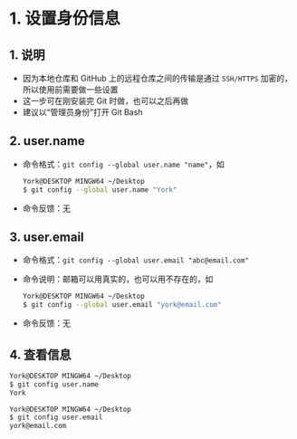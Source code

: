 # 1. 设置身份信息

## 1. 说明

- 因为本地仓库和 GitHub 上的远程仓库之间的传输是通过 `SSH/HTTPS` 加密的，所以使用前需要做一些设置
- 这一步可在刚安装完 Git 时做，也可以之后再做
- 建议以“管理员身份”打开 Git Bash

## 2. user\.name

- 命令格式：`git config --global user.name "name"`，如

    ```bash
    York@DESKTOP MINGW64 ~/Desktop
    $ git config --global user.name "York"
    ```

- 命令反馈：无

## 3. user\.email

- 命令格式：`git config --global user.email "abc@email.com"`
- 命令说明：邮箱可以用真实的，也可以用不存在的，如

    ```bash
    York@DESKTOP MINGW64 ~/Desktop
    $ git config --global user.email "york@email.com"
    ```

- 命令反馈：无

## 4. 查看信息

```bash
York@DESKTOP MINGW64 ~/Desktop
$ git config user.name
York

York@DESKTOP MINGW64 ~/Desktop
$ git config user.email
york@email.com
```

